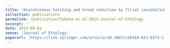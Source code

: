 ```yaml
---
title: "Asynchronous hatching and brood reduction by filial cannibalism in the burying beetle Nicrophorus quadripunctatus"
collection: publications
permalink: /publication/Takata-et-al-2013-Journal-of-Ethology
excerpt: ''
date: 2013-09-01
venue: 'Journal of Ethology'
paperurl: 'https://link.springer.com/article/10.1007/s10164-013-0373-1'
---
```


<!-- 論文の要約・解説など入れたければここ打つ -->
